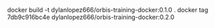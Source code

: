 docker build -t dylanlopez666/orbis-training-docker:0.1.0 .
docker tag 7db9c916bc4e dylanlopez666/orbis-training-docker:0.2.0